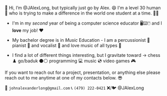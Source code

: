 👋 Hi, I’m @JAlexLong, but typically just go by Alex. 😄 I'm a level 30 human 🤵 who is trying to make a difference in the world one student at a time. 👨‍🏫

- I'm in my *second* year of being a computer science educator 🖥️⌨️🖱️ and I **love** my job! ❤️

- My bachelor degree is in *Music* Education - I am a percussionist 🥁 pianist 🎹 and vocalist 🎤 and love music of all types 🎷

- I find a lot of different things interesting, but I gravitate toward -> chess ♟️ go/baduk ⚫⚪ programming 💻 music 💿 video games 🎮

If you want to reach out for a project, presentation, or anything else please reach out to me anytime at one of my contacts below. 😎

📧 `johnalexanderlong@gmail.com`
📞 ‪`(479) 222-0421‬`
❌/🐦 @JAlexLong
